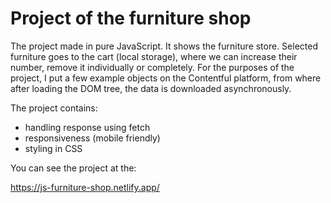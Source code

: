 
# Project of the furniture shop

The project made in pure JavaScript. It shows the furniture store.
Selected furniture goes to the cart (local storage), where we can increase their number, remove it individually or completely.
For the purposes of the project, I put a few example objects on the Contentful platform, from where after loading the DOM tree, the data is downloaded asynchronously.

The project contains:
- handling response using fetch 
- responsiveness (mobile friendly)
- styling in CSS

You can see the project at the: 

https://js-furniture-shop.netlify.app/


